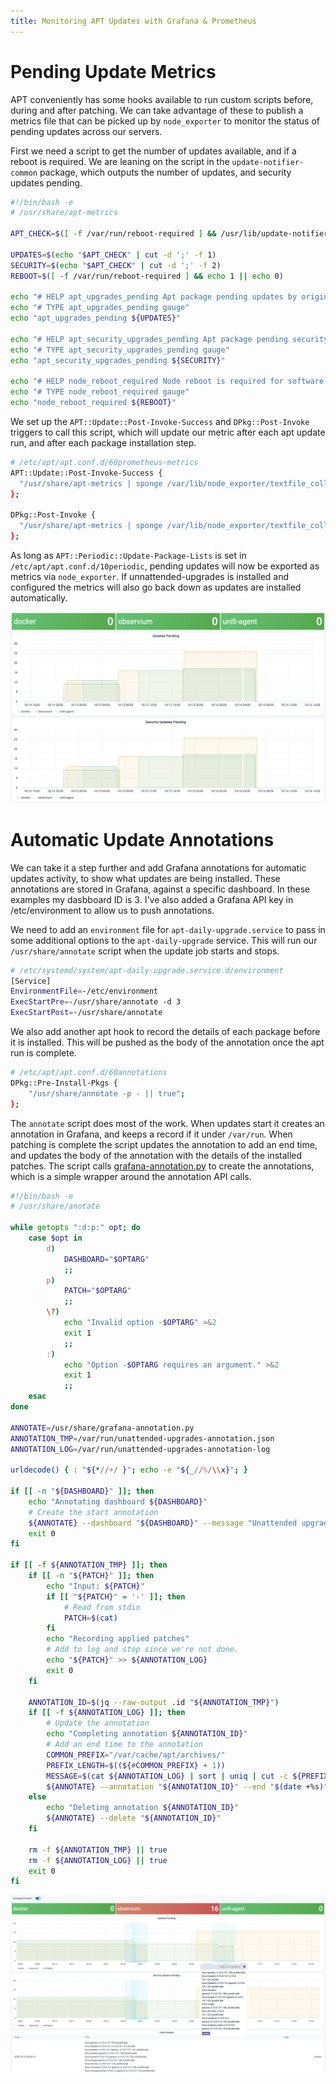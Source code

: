 ```yaml
---
title: Monitoring APT Updates with Grafana & Prometheus
---
```


# Pending Update Metrics

APT conveniently has some hooks available to run custom scripts before, during and after patching. We can take advantage of these to publish a metrics file that can be picked up by `node_exporter` to monitor the status of pending updates across our servers.

First we need a script to get the number of updates available, and if a reboot is required. We are leaning on the script in the `update-notifier-common` package, which outputs the number of updates, and security updates pending.

```bash
#!/bin/bash -e
# /usr/share/apt-metrics

APT_CHECK=$([ -f /var/run/reboot-required ] && /usr/lib/update-notifier/apt-check || echo "0;0")

UPDATES=$(echo "$APT_CHECK" | cut -d ';' -f 1)
SECURITY=$(echo "$APT_CHECK" | cut -d ';' -f 2)
REBOOT=$([ -f /var/run/reboot-required ] && echo 1 || echo 0)

echo "# HELP apt_upgrades_pending Apt package pending updates by origin."
echo "# TYPE apt_upgrades_pending gauge"
echo "apt_upgrades_pending ${UPDATES}"

echo "# HELP apt_security_upgrades_pending Apt package pending security updates by origin."
echo "# TYPE apt_security_upgrades_pending gauge"
echo "apt_security_upgrades_pending ${SECURITY}"

echo "# HELP node_reboot_required Node reboot is required for software updates."
echo "# TYPE node_reboot_required gauge"
echo "node_reboot_required ${REBOOT}"
```

We set up the `APT::Update::Post-Invoke-Success` and `DPkg::Post-Invoke` triggers to call this script, which will update our metric after each apt update run, and after each package installation step. 

```bash
# /etc/apt/apt.conf.d/60prometheus-metrics
APT::Update::Post-Invoke-Success {
  "/usr/share/apt-metrics | sponge /var/lib/node_exporter/textfile_collector/apt.prom || true"
};

DPkg::Post-Invoke {
  "/usr/share/apt-metrics | sponge /var/lib/node_exporter/textfile_collector/apt.prom || true"
};
```

As long as `APT::Periodic::Update-Package-Lists` is set in `/etc/apt/apt.conf.d/10periodic`, pending updates will now be exported as metrics via `node_exporter`. If unnattended-upgrades is installed and configured the metrics will also go back down as updates are installed automatically.

![](/assets/images/posts/pending-updates.png)

# Automatic Update Annotations

We can take it a step further and add Grafana annotations for automatic updates activity, to show what updates are being installed. These annotations are stored in Grafana, against a specific dashboard. In these examples my dasbboard ID is 3. I've also added a Grafana API key in /etc/environment to allow us to push annotations.

We need to add an `environment` file for `apt-daily-upgrade.service` to pass in some additional options to the `apt-daily-upgrade` service. This will run our `/usr/share/annotate` script when the update job starts and stops.

```bash
# /etc/systemd/system/apt-daily-upgrade.service.d/environment
[Service]
EnvironmentFile=-/etc/environment
ExecStartPre=-/usr/share/annotate -d 3
ExecStartPost=-/usr/share/annotate
```

We also add another apt hook to record the details of each package before it is installed. This will be pushed as the body of the annotation once the apt run is complete.

```bash
# /etc/apt/apt.conf.d/60annotations
DPkg::Pre-Install-Pkgs {
	"/usr/share/annotate -p - || true";
};
```

The `annotate` script does most of the work. When updates start it creates an annotation in Grafana, and keeps a record if it under `/var/run`. When patching is complete the script updates the annotation to add an end time, and updates the body of the annotation with the details of the installed patches. The script calls [grafana-annotation.py](https://gist.github.com/tom-henderson/4552c3e933941a5a986fed404b8b09ff) to create the annotations, which is a simple wrapper around the annotation API calls. 

```bash
#!/bin/bash -e
# /usr/share/anotate

while getopts ":d:p:" opt; do
    case $opt in
        d)
            DASHBOARD="$OPTARG"
            ;;
        p)
            PATCH="$OPTARG"
            ;;
        \?)
            echo "Invalid option -$OPTARG" >&2
            exit 1
            ;;
        :)
            echo "Option -$OPTARG requires an argument." >&2
            exit 1
            ;;
    esac
done

ANNOTATE=/usr/share/grafana-annotation.py
ANNOTATION_TMP=/var/run/unattended-upgrades-annotation.json
ANNOTATION_LOG=/var/run/unattended-upgrades-annotation-log

urldecode() { : "${*//+/ }"; echo -e "${_//%/\\x}"; }

if [[ -n "${DASHBOARD}" ]]; then
    echo "Annotating dashboard ${DASHBOARD}"
    # Create the start annotation
    ${ANNOTATE} --dashboard "${DASHBOARD}" --message "Unattended upgrades started." --output "${ANNOTATION_TMP}"
    exit 0
fi

if [[ -f ${ANNOTATION_TMP} ]]; then
    if [[ -n "${PATCH}" ]]; then
        echo "Input: ${PATCH}"
        if [[ "${PATCH}" = '-' ]]; then
            # Read from stdin
            PATCH=$(cat)
        fi
        echo "Recording applied patches"
        # Add to log and stop since we're not done.
        echo "${PATCH}" >> ${ANNOTATION_LOG}
        exit 0
    fi

    ANNOTATION_ID=$(jq --raw-output .id "${ANNOTATION_TMP}")
    if [[ -f ${ANNOTATION_LOG} ]]; then
        # Update the annotation
        echo "Completing annotation ${ANNOTATION_ID}"
        # Add an end time to the annotation
        COMMON_PREFIX="/var/cache/apt/archives/"
        PREFIX_LENGTH=$((${#COMMON_PREFIX} + 1))
        MESSAGE=$(cat ${ANNOTATION_LOG} | sort | uniq | cut -c ${PREFIX_LENGTH}-)
        ${ANNOTATE} --annotation "${ANNOTATION_ID}" --end "$(date +%s)" --message "${MESSAGE}"
    else
        echo "Deleting annotation ${ANNOTATION_ID}"
        ${ANNOTATE} --delete "${ANNOTATION_ID}"
    fi

    rm -f ${ANNOTATION_TMP} || true
    rm -f ${ANNOTATION_LOG} || true
    exit 0
fi
```

![](/assets/images/posts/annotations.png)